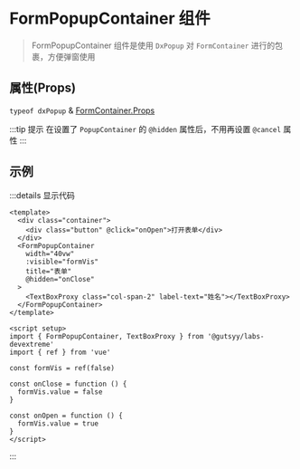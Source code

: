 <script setup>
import "@gutsyy/labs-devextreme/style.css"
import 'devextreme/dist/css/dx.light.css'
import FormPopupContainerExample from '../../components/formPopupContainerExample.vue'
</script>

# FormPopupContainer 组件

> FormPopupContainer 组件是使用 `DxPopup` 对 `FormContainer` 进行的包裹，方便弹窗使用

## 属性(Props)

`typeof dxPopup` & [FormContainer.Props](./formContainer.md#属性props)

:::tip 提示
在设置了 `PopupContainer` 的 `@hidden` 属性后，不用再设置 `@cancel` 属性
:::

## 示例

<FormPopupContainerExample />

:::details 显示代码 
```vue
<template>
  <div class="container">
    <div class="button" @click="onOpen">打开表单</div>
  </div>
  <FormPopupContainer
    width="40vw"
    :visible="formVis"
    title="表单"
    @hidden="onClose"
  >
    <TextBoxProxy class="col-span-2" label-text="姓名"></TextBoxProxy>
  </FormPopupContainer>
</template>

<script setup>
import { FormPopupContainer, TextBoxProxy } from '@gutsyy/labs-devextreme'
import { ref } from 'vue'

const formVis = ref(false)

const onClose = function () {
  formVis.value = false
}

const onOpen = function () {
  formVis.value = true
}
</script>
```
:::